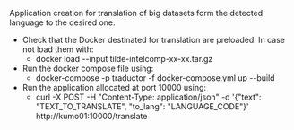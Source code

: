 Application creation for translation of big datasets form the detected language to the desired one.
- Check that the Docker destinated for translation are preloaded. In case not load them with:
  - docker load --input tilde-intelcomp-xx-xx.tar.gz   
- Run the docker compose file using:
  - docker-compose -p traductor -f docker-compose.yml up --build
- Run the application allocated at port 10000 using:
  - curl -X POST -H "Content-Type: application/json" -d '{"text": "TEXT_TO_TRANSLATE", "to_lang": "LANGUAGE_CODE"}' http://kumo01:10000/translate
